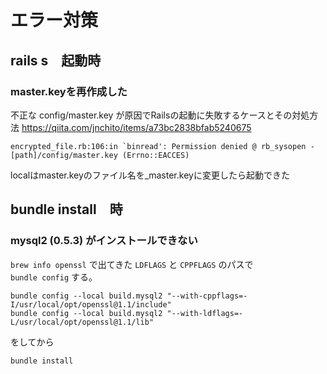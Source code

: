 
# エラー対策


## rails s　起動時

### master.keyを再作成した

不正な config/master.key が原因でRailsの起動に失敗するケースとその対処方法
https://qiita.com/jnchito/items/a73bc2838bfab5240675

```
encrypted_file.rb:106:in `binread': Permission denied @ rb_sysopen - [path]/config/master.key (Errno::EACCES)
```

localはmaster.keyのファイル名を_master.keyに変更したら起動できた


## bundle install　時

### mysql2 (0.5.3) がインストールできない

`brew info openssl` で出てきた `LDFLAGS` と `CPPFLAGS` のパスで  
`bundle config` する。

```
bundle config --local build.mysql2 "--with-cppflags=-I/usr/local/opt/openssl@1.1/include"
bundle config --local build.mysql2 "--with-ldflags=-L/usr/local/opt/openssl@1.1/lib"
```

をしてから

```
bundle install
```



